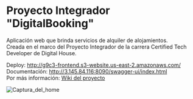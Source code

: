 # Proyecto Integrador "DigitalBooking"
Aplicación web que brinda servicios de alquiler de alojamientos.<br/>
Creada en el marco del Proyecto Integrador de la carrera Certified Tech Developer de Digital House.

Deploy: http://g9c3-frontend.s3-website.us-east-2.amazonaws.com/ <br/>
Documentación: http://3.145.84.116:8090/swagger-ui/index.html <br/>
Por más información: [Wiki del proyecto](https://github.com/AndresGalvan05/Digital_Booking/wiki)

![Captura_del_home](https://user-images.githubusercontent.com/91505260/232159347-19af78eb-3902-4d14-8775-17d98e0b0b78.jpg)
